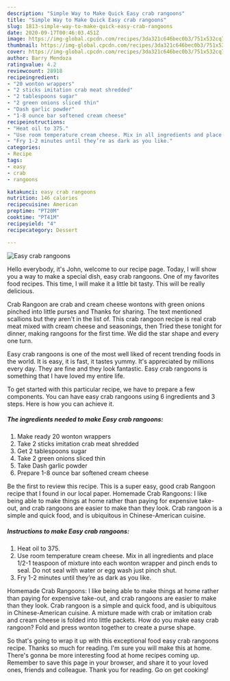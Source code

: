 ```yaml
---
description: "Simple Way to Make Quick Easy crab rangoons"
title: "Simple Way to Make Quick Easy crab rangoons"
slug: 1813-simple-way-to-make-quick-easy-crab-rangoons
date: 2020-09-17T00:46:03.451Z
image: https://img-global.cpcdn.com/recipes/3da321c646bec0b3/751x532cq70/easy-crab-rangoons-recipe-main-photo.jpg
thumbnail: https://img-global.cpcdn.com/recipes/3da321c646bec0b3/751x532cq70/easy-crab-rangoons-recipe-main-photo.jpg
cover: https://img-global.cpcdn.com/recipes/3da321c646bec0b3/751x532cq70/easy-crab-rangoons-recipe-main-photo.jpg
author: Barry Mendoza
ratingvalue: 4.2
reviewcount: 28918
recipeingredient:
- "20 wonton wrappers"
- "2 sticks imitation crab meat shredded"
- "2 tablespoons sugar"
- "2 green onions sliced thin"
- "Dash garlic powder"
- "1-8 ounce bar softened cream cheese"
recipeinstructions:
- "Heat oil to 375."
- "Use room temperature cream cheese. Mix in all ingredients and place 1/2-1 teaspoon of mixture into each wonton wrapper and pinch ends to seal. Do not seal with water or egg wash just pinch shut."
- "Fry 1-2 minutes until they’re as dark as you like."
categories:
- Recipe
tags:
- easy
- crab
- rangoons

katakunci: easy crab rangoons 
nutrition: 146 calories
recipecuisine: American
preptime: "PT20M"
cooktime: "PT41M"
recipeyield: "4"
recipecategory: Dessert

---
```



![Easy crab rangoons](https://img-global.cpcdn.com/recipes/3da321c646bec0b3/751x532cq70/easy-crab-rangoons-recipe-main-photo.jpg)

Hello everybody, it's John, welcome to our recipe page. Today, I will show you a way to make a special dish, easy crab rangoons. One of my favorites food recipes. This time, I will make it a little bit tasty. This will be really delicious.

Crab Rangoon are crab and cream cheese wontons with green onions pinched into little purses and Thanks for sharing. The text mentioned scallions but they aren&#39;t in the list of. This crab rangoon recipe is real crab meat mixed with cream cheese and seasonings, then Tried these tonight for dinner, making rangoons for the first time. We did the star shape and every one turn.

Easy crab rangoons is one of the most well liked of recent trending foods in the world. It is easy, it is fast, it tastes yummy. It's appreciated by millions every day. They are fine and they look fantastic. Easy crab rangoons is something that I have loved my entire life.


To get started with this particular recipe, we have to prepare a few components. You can have easy crab rangoons using 6 ingredients and 3 steps. Here is how you can achieve it.

<!--inarticleads1-->

##### The ingredients needed to make Easy crab rangoons:

1. Make ready 20 wonton wrappers
1. Take 2 sticks imitation crab meat shredded
1. Get 2 tablespoons sugar
1. Take 2 green onions sliced thin
1. Take Dash garlic powder
1. Prepare 1-8 ounce bar softened cream cheese


Be the first to review this recipe. This is a super easy, good crab Rangoon recipe that I found in our local paper. Homemade Crab Rangoons: I like being able to make things at home rather than paying for expensive take-out, and crab rangoons are easier to make than they look. Crab rangoon is a simple and quick food, and is ubiquitous in Chinese-American cuisine. 

<!--inarticleads2-->

##### Instructions to make Easy crab rangoons:

1. Heat oil to 375.
1. Use room temperature cream cheese. Mix in all ingredients and place 1/2-1 teaspoon of mixture into each wonton wrapper and pinch ends to seal. Do not seal with water or egg wash just pinch shut.
1. Fry 1-2 minutes until they’re as dark as you like.


Homemade Crab Rangoons: I like being able to make things at home rather than paying for expensive take-out, and crab rangoons are easier to make than they look. Crab rangoon is a simple and quick food, and is ubiquitous in Chinese-American cuisine. A mixture made with crab or imitation crab and cream cheese is folded into little packets. How do you make easy crab rangoon? Fold and press wonton together to create a purse shape. 

So that's going to wrap it up with this exceptional food easy crab rangoons recipe. Thanks so much for reading. I'm sure you will make this at home. There's gonna be more interesting food at home recipes coming up. Remember to save this page in your browser, and share it to your loved ones, friends and colleague. Thank you for reading. Go on get cooking!
